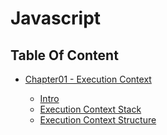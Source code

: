 



# Javascript

## Table Of Content

* [Chapter01 - Execution Context](./chapter01-execution-context/readme.md)

    * [Intro](./chapter01-execution-context/01-intro.md)
    * [Execution Context Stack](./chapter01-execution-context/02-execution-context-stack.md)
    * [Execution Context Structure](./chapter01-execution-context/03-execution-context-structure.md)


